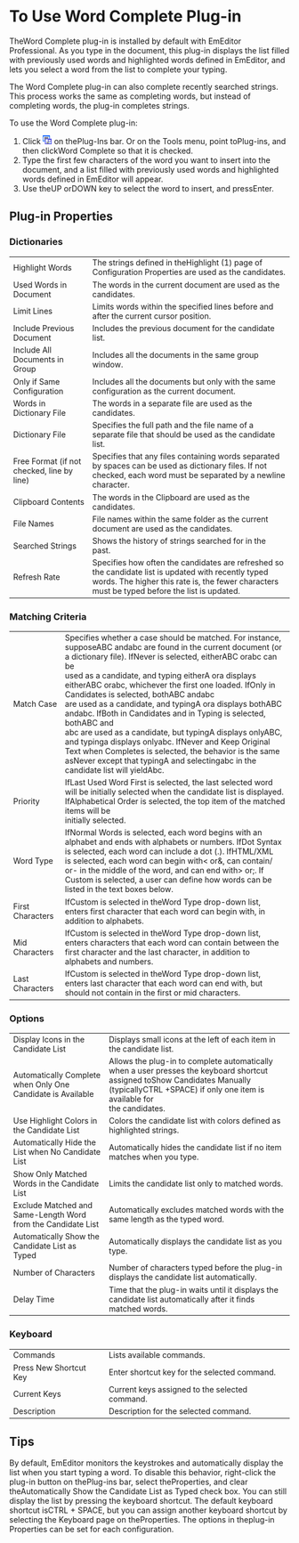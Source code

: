 # To Use Word Complete Plug-in

TheWord Complete plug-in is installed by default with EmEditor Professional. As you type in the document, this plug-in displays the list filled with previously used words and highlighted words defined in EmEditor, and lets you select a
word from the list to complete your typing.

The Word Complete plug-in can also complete recently searched strings. This process works the same as completing words, but instead of completing words, the plug-in completes strings.

To use the Word Complete plug-in:

1. Click ![](../../images/wordcomplete.gif) on thePlug-Ins bar. Or on the Tools menu, point toPlug-ins, and then clickWord Complete so that it is checked.
2. Type the first few characters of the word you want to insert into the document, and a list filled with previously used words and highlighted words defined in EmEditor will appear.
3. Use theUP orDOWN key to select the word to insert, and pressEnter.

## Plug-in Properties

### Dictionaries

|     |     |
| --- | --- |
|Highlight Words | The strings defined in theHighlight (1) page of Configuration Properties are used as the candidates. |
|Used Words in Document | The words in the current document are used as the candidates. |
|Limit Lines | Limits words within the specified lines before and after the current cursor position. |
|Include Previous Document | Includes the previous document for the candidate list. |
|Include All Documents in Group | Includes all the documents in the same group window. |
|Only if Same Configuration | Includes all the documents but only with the same configuration as the current document. |
|Words in Dictionary File | The words in a separate file are used as the candidates. |
|Dictionary File | Specifies the full path and the file name of a separate file that should be used as the candidate list. |
|Free Format (if not checked, line by line) | Specifies that any files containing words separated by spaces can be used as dictionary files. If not checked, each word must be separated by a newline character. |
|Clipboard Contents | The words in the Clipboard are used as the candidates. |
|File Names | File names within the same folder as the current document are used as the candidates. |
|Searched Strings | Shows the history of strings searched for in the past. |
|Refresh Rate | Specifies how often the candidates are refreshed so the candidate list is updated with recently typed words. The higher this rate is, the fewer characters must be typed before the list is updated. |

### Matching Criteria

|     |     |
| --- | --- |
|Match Case | Specifies whether a case should be matched. For instance, supposeABC andabc are found in the current document (or a dictionary file). IfNever is selected, eitherABC orabc can be <br> used as a candidate, and typing eitherA ora displays eitherABC orabc, whichever the first one loaded. IfOnly in Candidates is selected, bothABC andabc <br> are used as a candidate, and typingA ora displays bothABC andabc. IfBoth in Candidates and in Typing is selected, bothABC and<br>abc are used as a candidate, but typingA displays onlyABC, and typinga displays onlyabc. IfNever and Keep Original Text when Completes is selected, the behavior is the same asNever except that typingA and selectingabc in the candidate list will yieldAbc. |
|Priority | IfLast Used Word First is selected, the last selected word will be initially selected when the candidate list is displayed. IfAlphabetical Order is selected, the top item of the matched items will be <br> initially selected. |
|Word Type | IfNormal Words is selected, each word begins with an alphabet and ends with alphabets or numbers. IfDot Syntax is selected, each word can include a dot (.). IfHTML/XML <br> is selected, each word can begin with< or&, can contain/ or- in the middle of the word, and can end with> or;. If<br>Custom is selected, a user can define how words can be listed in the text boxes below. |
|First Characters | IfCustom is selected in theWord Type drop-down list, enters first character that each word can begin with, in addition to alphabets. |
|Mid Characters | IfCustom is selected in theWord Type drop-down list, enters characters that each word can contain between the first character and the last character, in addition to alphabets and numbers. |
|Last Characters | IfCustom is selected in theWord Type drop-down list, enters last character that each word can end with, but should not contain in the first or mid characters. |

### Options

|     |     |
| --- | --- |
|Display Icons in the Candidate List | Displays small icons at the left of each item in the candidate list. |
|Automatically Complete when Only One Candidate is Available | Allows the plug-in to complete automatically when a user presses the keyboard shortcut assigned toShow Candidates Manually (typicallyCTRL +SPACE) if only one item is available for <br> the candidates. |
|Use Highlight Colors in the Candidate List | Colors the candidate list with colors defined as highlighted strings. |
|Automatically Hide the List when No Candidate List | Automatically hides the candidate list if no item matches when you type. |
|Show Only Matched Words in the Candidate List | Limits the candidate list only to matched words. |
|Exclude Matched and Same-Length Word from the Candidate List | Automatically excludes matched words with the same length as the typed word. |
|Automatically Show the Candidate List as Typed | Automatically displays the candidate list as you type. |
|Number of Characters | Number of characters typed before the plug-in displays the candidate list automatically. |
|Delay Time | Time that the plug-in waits until it displays the candidate list automatically after it finds matched words. |

### Keyboard

|     |     |
| --- | --- |
|Commands | Lists available commands. |
|Press New Shortcut Key | Enter shortcut key for the selected command. |
|Current Keys | Current keys assigned to the selected command. |
|Description | Description for the selected command. |

## Tips

By default, EmEditor monitors the keystrokes and automatically display the list when you start typing a word. To disable this behavior, right-click the plug-in button on thePlug-ins bar, select theProperties, and clear theAutomatically Show the Candidate List as Typed check box. You can still display the list by pressing the keyboard
shortcut. The default keyboard shortcut isCTRL + SPACE, but you can assign another keyboard shortcut by selecting the Keyboard page on theProperties. The options in theplug-in Properties can be
set for each configuration.
